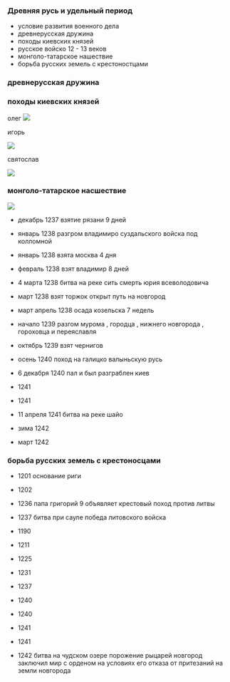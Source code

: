 ### Древняя русь и удельный период 




- условие развития военного дела
- древнерусская дружина
- походы киевских князей
- русское войско 12 - 13 веков
- монголо-татарское нашествие 
- борьба русских земель с крестоностцами




### древнерусская дружина



### походы киевских князей

олег
![](http://www.husain-off.ru/hb2n/images1/rus_006_01.png)

игорь

![](https://istoriarusi.ru/img/karta-k1-igor.jpg)


святослав

![](https://istoriarusi.ru/img/pochodi-knjaz-svjatoslav.jpg)




### монголо-татарское насшествие


![](https://upload.wikimedia.org/wikipedia/commons/3/3c/Battle_of_the_Kalka_River_scheme.png)



- декабрь 1237 взятие рязани 9 дней


- январь 1238 разгром владимиро суздальского войска под колломной


- январь 1238 взята москва 4 дня

- февраль 1238 взят владимир 8 дней 


- 4 марта 1238 битва на реке сить смерть юрия всеволодовича


- март 1238 взят торжок открыт путь на новгород



- март апрель 1238 осада козельска 7 недель

- начало 1239 разгом мурома , городца , нижнего новгорода , гороховца и переяславля




- октябрь 1239 взят чернигов


- осень 1240 поход на галицко валыньскую русь


- 6 декабря 1240 пал и был разграблен киев 


- 1241

- 1241


- 11 апреля 1241 битва на реке шайо

- зима 1242

- март 1242



### борьба русских земель с крестоносцами


- 1201 основание риги 

- 1202 


- 1236 папа григорий 9 объявляет крестовый поход против литвы


- 1237 битва при сауле победа литовского войска


- 1190


- 1211


- 1225


- 1231


- 1237

- 1240

- 1240


- 1241




- 1241


- 1242  битва на чудском озере порожение рыцарей новгород заключил мир с орденом на условиях его отказа от притезаний на земли новгорода


